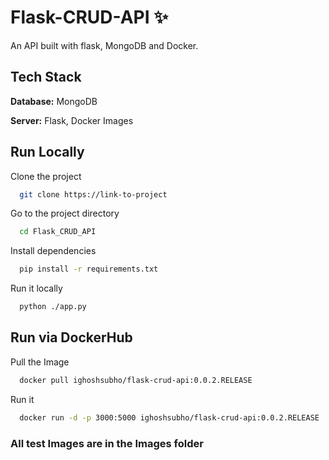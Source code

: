 # Flask-CRUD-API ✨

An API built with flask, MongoDB and Docker.

## Tech Stack

**Database:** MongoDB

**Server:** Flask, Docker Images


## Run Locally

Clone the project

```bash
  git clone https://link-to-project
```

Go to the project directory

```bash
  cd Flask_CRUD_API
```

Install dependencies

```bash
  pip install -r requirements.txt
```
Run it locally

```bash
  python ./app.py
```

## Run via DockerHub

Pull the Image

```bash
  docker pull ighoshsubho/flask-crud-api:0.0.2.RELEASE
```
Run it

```bash
  docker run -d -p 3000:5000 ighoshsubho/flask-crud-api:0.0.2.RELEASE
```

### All test Images are in the Images folder
